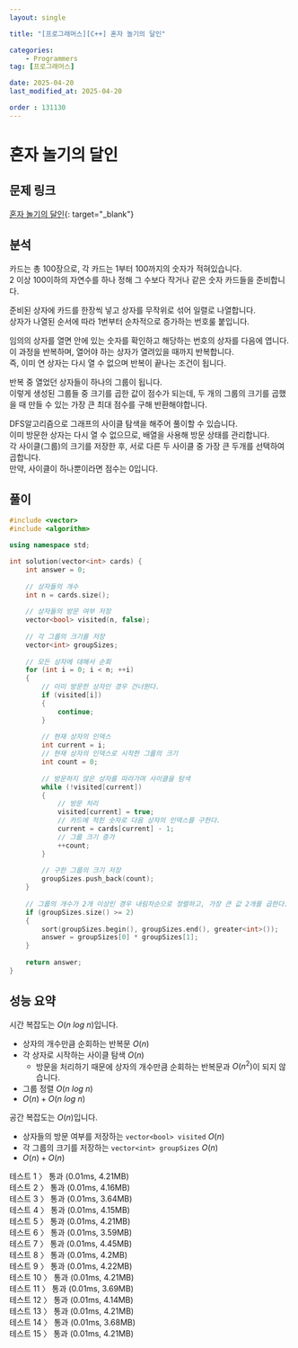 ```yaml
---
layout: single

title: "[프로그래머스][C++] 혼자 놀기의 달인"

categories:
    - Programmers
tag: [프로그래머스]

date: 2025-04-20
last_modified_at: 2025-04-20

order : 131130
---
```


# 혼자 놀기의 달인

## 문제 링크

[혼자 놀기의 달인](https://school.programmers.co.kr/learn/courses/30/lessons/131130){: target="_blank"}

## 분석

카드는 총 100장으로, 각 카드는 1부터 100까지의 숫자가 적혀있습니다.  
2 이상 100이하의 자연수를 하나 정해 그 수보다 작거나 같은 숫자 카드들을 준비합니다.  

준비된 상자에 카드를 한장씩 넣고 상자를 무작위로 섞어 일렬로 나열합니다.  
상자가 나열된 순서에 따라 1번부터 순차적으로 증가하는 번호룰 붙입니다.

임의의 상자를 열면 안에 있는 숫자를 확인하고 해당하는 번호의 상자를 다음에 엽니다.  
이 과정을 반복하며, 열어야 하는 상자가 열려있을 때까지 반복합니다.  
즉, 이미 연 상자는 다시 열 수 없으며 반복이 끝나는 조건이 됩니다.

반복 중 열었던 상자들이 하나의 그룹이 됩니다.  
이렇게 생성된 그룹들 중 크기를 곱한 값이 점수가 되는데, 두 개의 그룹의 크기를 곱했을 때 만들 수 있는 가장 큰 최대 점수를 구해 반환해야합니다.

DFS알고리즘으로 그래프의 사이클 탐색을 해주어 풀이할 수 있습니다.  
이미 방문한 상자는 다시 열 수 없으므로, 배열을 사용해 방문 상태를 관리합니다.  
각 사이클(그룹)의 크기를 저장한 후, 서로 다른 두 사이클 중 가장 큰 두개를 선택하여 곱합니다.  
만약, 사이클이 하나뿐이라면 점수는 0입니다.

## 풀이

```cpp
#include <vector>
#include <algorithm>

using namespace std;

int solution(vector<int> cards) {
    int answer = 0;
    
    // 상자들의 개수
    int n = cards.size();
    
    // 상자들의 방문 여부 저장
    vector<bool> visited(n, false);
    
    // 각 그룹의 크기를 저장
    vector<int> groupSizes;
    
    // 모든 상자에 대해서 순회
    for (int i = 0; i < n; ++i)
    {
        // 이미 방문한 상자인 경우 건너뛴다.
        if (visited[i])
        {
            continue;
        }
        
        // 현재 상자의 인덱스
        int current = i;
        // 현재 상자의 인덱스로 시작한 그룹의 크기
        int count = 0;
        
        // 방문하지 않은 상자를 따라가며 사이클을 탐색
        while (!visited[current])
        {
            // 방문 처리
            visited[current] = true;
            // 카드에 적힌 숫자로 다음 상자의 인덱스를 구한다.
            current = cards[current] - 1;
            // 그룹 크기 증가
            ++count;
        }
        
        // 구한 그룹의 크기 저장
        groupSizes.push_back(count);
    }
    
    // 그룹의 개수가 2개 이상인 경우 내림차순으로 정렬하고, 가장 큰 값 2개를 곱한다.
    if (groupSizes.size() >= 2)
    {
        sort(groupSizes.begin(), groupSizes.end(), greater<int>());
        answer = groupSizes[0] * groupSizes[1];
    }
    
    return answer;
}
```

## 성능 요약

시간 복잡도는 $O(n \ log \ n)$입니다.

- 상자의 개수만큼 순회하는 반복문 $O(n)$
- 각 상자로 시작하는 사이클 탐색 $O(n)$
    - 방문을 처리하기 때문에 상자의 개수만큼 순회하는 반복문과 $O(n^2)$이 되지 않습니다.
- 그룹 정렬 $O(n \ log \ n)$
- $O(n) + O(n \ log \ n)$

공간 복잡도는 $O(n)$입니다.

- 상자들의 방문 여부를 저장하는 `vector<bool> visited` $O(n)$
- 각 그룹의 크기를 저장하는 `vector<int> groupSizes` $O(n)$
- $O(n) + O(n)$

테스트 1 〉 통과 (0.01ms, 4.21MB)  
테스트 2 〉 통과 (0.01ms, 4.16MB)  
테스트 3 〉 통과 (0.01ms, 3.64MB)  
테스트 4 〉 통과 (0.01ms, 4.15MB)  
테스트 5 〉 통과 (0.01ms, 4.21MB)  
테스트 6 〉 통과 (0.01ms, 3.59MB)  
테스트 7 〉 통과 (0.01ms, 4.45MB)  
테스트 8 〉 통과 (0.01ms, 4.2MB)  
테스트 9 〉 통과 (0.01ms, 4.22MB)  
테스트 10 〉 통과 (0.01ms, 4.21MB)  
테스트 11 〉 통과 (0.01ms, 3.69MB)  
테스트 12 〉 통과 (0.01ms, 4.14MB)  
테스트 13 〉 통과 (0.01ms, 4.21MB)  
테스트 14 〉 통과 (0.01ms, 3.68MB)  
테스트 15 〉 통과 (0.01ms, 4.21MB)  